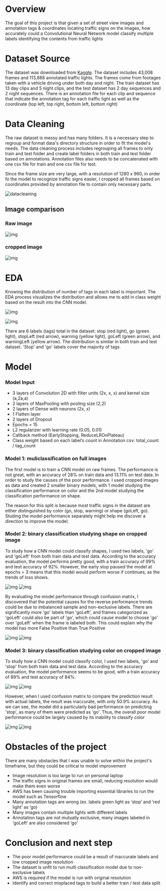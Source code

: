 # Overview

The goal of this project is that given a set of street view images and annotation tags & coordinates locating traffic signs on the images, how accurately could a Convolutional Neural Network model classify multiple labels identifying the contents from traffic lights

# Dataset Source

The dataset was downloaded from [Kaggle](https://www.kaggle.com/mbornoe/lisa-traffic-light-dataset). The dataset includes 43,008 frames and 113,888 annotated traffic lights. The frames come from footages taken with a vehicle driving under both day and night. The train dataset has 13 day clips and 5 night clips, and the test dataset has 2 day sequences and 2 night sequences. There is an annotation file for each clip and sequence that indicate the annotation tag for each traffic light as well as the coordinate (top left, top right, bottom left, bottom right)

# Data Cleaning

The raw dataset is messy and has many folders. It is a necessary step to regroup and format data's directory structure in order to fit the model's needs. The data cleaning process includes regrouping all frames to only train and test folder and create label folders in both train and test folder based on annotations. Annotation files also needs to be concatenated with one csv file for train and one csv file for test. 

Since the frame size are very large, with a resolution of 1280 x 960, in order fo the model to recognize traffic signs easier, I cropped all frames based on coordinates provided by annotation file to contain only necessary parts. 

![datacleaning](./image/data_cleaning.png)

## Image comparison

### Raw image
![img](./img_demo.png)

### cropped image

![img](./cropped.png)

# EDA

Knowing the distribution of number of tags in each label is important. The EDA process visualizes the distribution and allows me to add in class weight based on the result into the CNN model.

![img](./train.png)

![img](./test.png)

There are 6 labels (tags) total in the dataset: stop (red light), go (green light), stopLeft (red arrow), warning (yellow light), goLeft (green arrow), and warningLeft (yellow arrow). The distribution is similar in both train and test dataset. 'Stop' and 'go' labels cover the majority of tags. 

# Model

### Model Input 

- 3 layers of Convolution 2D with filter units (2x, x, x) and kernel size (a,2a,a)
- 2 layers of MaxPooling with pooling size (2,2)
- 2 layers of Dense with neurons (2x, x)
- 1 Flatten layer
- 2 layers of Dropout 
- Epochs = 15
- L2 regularizer with learning rate (0.05, 0.01)
- Callback method (EarlyStopping, ReduceLROnPlateau)
- Class weight based on each label’s count in Annotation csv: total_count / tag_count


### Model 1: muliclassification on full images

The first model is to train a CNN model on raw frames. The performance is not great, with an accuracy of 28% on train data and 13.11% on test data. In order to study the causes of the poor performance. I used cropped images as data and created 2 smaller binary models, with 1 model studying the classification performance on color and the 2nd model studying the classification performance on shape. 

The reason for this split is because most traffic signs in the dataset are either distinguished by color (go, stop, warning) or shape (goLeft, go). Studing the model performance separately might help me discover a direction to improve the model.

### Model 2: binary classification studying shape on cropped image

To study how a CNN model could classify shapes, I used two labels, 'go' and 'goLeft' from both train data and test data. According to the accuracy evaluation, the model performs pretty good, with a train accuracy of 99% and test accuracy of 92%. However, the early stop paused the model at epochs = 3 means that this model would perform worse if continues, as the trends of loss shows. 

![img](./image/sign_model/small/acc_small.png)
![img](./image/sign_model/small/loss_small.png)

By evaluating the model performance through confusion matrix, I discovered that the potential causes for the reverse performance trends could be due to imbalanced sample and non-exclusive labels. There are significantly more 'go' labels than 'goLeft', and frames categorized as 'goLeft' could also be part of 'go', which could cause model to choose 'go' over 'goLeft' when the frame is labeled both. This could explain why the model has more False Positive than True Positive

![img](./image/sign_model/small/cm_small.png)
![img](./image/sign_model/small/cm_perform_small.png)

### Model 3: binary classification studying color on cropped image 

To study how a CNN model could classify color, I used two labels, 'go' and 'stop' from both train data and test data. According to the accuracy evaluation, the model performance seems to be good, with a train accuracy of 89% and test accuracy of 84%.

![img](./image/color_model/model_2/model_2_acc.png)
![img](./image/color_model/model_2/model_2_loss.png)

However, when I used confusion matrix to compare the prediction result with actual labels, the result was inaccurate, with only 50.9% accuracy. As we can see, the model did a particularly bad performance on predicting 'stop', as many of them were predicted as 'go'. Thus, the overall poor model performance could be largely caused by its inability to classify color

![img](./image/color_model/model_2/cm_2.png)
![img](./image/color_model/model_2/model_2_cm_perform.png)

# Obstacles of the project

There are many obstacles that I was unable to solve within the project's timeframe, but they could be critical to model improvement

- Image resolution is too large to run on personal laptop
- The traffic signs in original frames are small, reducing resolution would make them even worse
- AWS has been causing trouble importing essential libraries to run the model such as Tensorflow
- Many annotation tags are wrong (ex. labels green light as ‘stop’ and  ‘red light’ as ‘go)
- Many images contain multiple lights with different labels
- Annotation tags are not mutually exclusive, many images labeled in ‘goLeft’ are also considered ‘go'

# Conclusion and next step

- The poor model performance could be a result of inaccurate labels and  low cropped image resolution 
- The dataset is unfit to run multi classification model due to non-exclusive labels
- AWS is required if the model is run with original resolution
- Identify and correct misplaced tags to build a better train / test data split


```python

```
